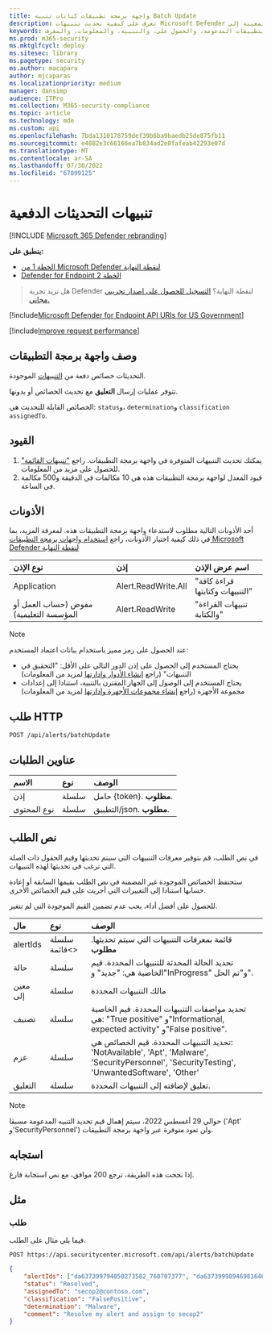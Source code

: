 ```yaml
---
title: واجهة برمجة تطبيقات كيانات تنبيه Batch Update
description: تعرف على كيفية تحديث تنبيهات Microsoft Defender لنقطة النهاية في دفعة واحدة باستخدام واجهة برمجة التطبيقات هذه. يمكنك تحديث الحالة، وتحديد، والتصنيف، والخصائص المعينة إلى.
keywords: واجهة برمجة التطبيقات، وواجهة برمجة تطبيقات الرسم البياني، وواجهة برمجة التطبيقات المدعومة، والحصول على، والتنبيه، والمعلومات، والمعرف
ms.prod: m365-security
ms.mktglfcycl: deploy
ms.sitesec: library
ms.pagetype: security
ms.author: macapara
author: mjcaparas
ms.localizationpriority: medium
manager: dansimp
audience: ITPro
ms.collection: M365-security-compliance
ms.topic: article
ms.technology: mde
ms.custom: api
ms.openlocfilehash: 7bda1310178759def39b6ba9baedb25de875fb11
ms.sourcegitcommit: e4882e3c66166ea7b834ad2e8fafeab42293e07d
ms.translationtype: MT
ms.contentlocale: ar-SA
ms.lasthandoff: 07/30/2022
ms.locfileid: "67099125"
---
```

# <a name="batch-update-alerts"></a>تنبيهات التحديثات الدفعية

[!INCLUDE [Microsoft 365 Defender rebranding](../../includes/microsoft-defender.md)]


**ينطبق على:** 
- [الخطة 1 من Microsoft Defender لنقطة النهاية](https://go.microsoft.com/fwlink/p/?linkid=2154037)
- [Defender for Endpoint الخطة 2](https://go.microsoft.com/fwlink/p/?linkid=2154037)

>هل تريد تجربة Defender لنقطة النهاية؟ [التسجيل للحصول على إصدار تجريبي مجاني.](https://signup.microsoft.com/create-account/signup?products=7f379fee-c4f9-4278-b0a1-e4c8c2fcdf7e&ru=https://aka.ms/MDEp2OpenTrial?ocid=docs-wdatp-exposedapis-abovefoldlink)

[!include[Microsoft Defender for Endpoint API URIs for US Government](../../includes/microsoft-defender-api-usgov.md)]

[!include[Improve request performance](../../includes/improve-request-performance.md)]


## <a name="api-description"></a>وصف واجهة برمجة التطبيقات

التحديثات خصائص دفعة من [التنبيهات](alerts.md) الموجودة.

تتوفر عمليات إرسال **التعليق** مع تحديث الخصائص أو بدونها.

الخصائص القابلة للتحديث هي: `status`و، `determination`و `classification` `assignedTo`.

## <a name="limitations"></a>القيود

1. يمكنك تحديث التنبيهات المتوفرة في واجهة برمجة التطبيقات. راجع ["تنبيهات القائمة"](get-alerts.md) للحصول على مزيد من المعلومات.
2. قيود المعدل لواجهة برمجة التطبيقات هذه هي 10 مكالمات في الدقيقة و500 مكالمة في الساعة.

## <a name="permissions"></a>الأذونات

أحد الأذونات التالية مطلوب لاستدعاء واجهة برمجة التطبيقات هذه. لمعرفة المزيد، بما في ذلك كيفية اختيار الأذونات، راجع [استخدام واجهات برمجة التطبيقات Microsoft Defender لنقطة النهاية](apis-intro.md)

نوع الإذن | إذن | اسم عرض الإذن
:---|:---|:---
Application | Alert.ReadWrite.All | "قراءة كافة التنبيهات وكتابتها"
مفوض (حساب العمل أو المؤسسة التعليمية) | Alert.ReadWrite | "تنبيهات القراءة والكتابة"

> [!NOTE]
> عند الحصول على رمز مميز باستخدام بيانات اعتماد المستخدم:
>
> - يحتاج المستخدم إلى الحصول على إذن الدور التالي على الأقل: "التحقيق في التنبيهات" (راجع [إنشاء الأدوار وإدارتها](user-roles.md) لمزيد من المعلومات)
> - يحتاج المستخدم إلى الوصول إلى الجهاز المقترن بالتنبيه، استنادا إلى إعدادات مجموعة الأجهزة (راجع [إنشاء مجموعات الأجهزة وإدارتها](machine-groups.md) لمزيد من المعلومات)

## <a name="http-request"></a>طلب HTTP

```http
POST /api/alerts/batchUpdate
```

## <a name="request-headers"></a>عناوين الطلبات

الاسم|نوع|الوصف
:---|:---|:---
إذن | سلسلة | حامل {token}. **مطلوب**.
نوع المحتوى | سلسلة | التطبيق/json. **مطلوب**.

## <a name="request-body"></a>نص الطلب

في نص الطلب، قم بتوفير معرفات التنبيهات التي سيتم تحديثها وقيم الحقول ذات الصلة التي ترغب في تحديثها لهذه التنبيهات.

ستحتفظ الخصائص الموجودة غير المضمنة في نص الطلب بقيمها السابقة أو إعادة حسابها استنادا إلى التغييرات التي أجريت على قيم الخصائص الأخرى.

للحصول على أفضل أداء، يجب عدم تضمين القيم الموجودة التي لم تتغير.

مال | نوع | الوصف
:---|:---|:---
alertIds | سلسلة قائمة&lt;&gt;| قائمة بمعرفات التنبيهات التي سيتم تحديثها. **مطلوب**
حالة | سلسلة | تحديد الحالة المحدثة للتنبيهات المحددة. قيم الخاصية هي: "جديد" و"InProgress" و"تم الحل".
معين إلى | سلسلة | مالك التنبيهات المحددة
تصنيف | سلسلة | تحديد مواصفات التنبيهات المحددة. قيم الخاصية هي: "True positive" و"Informational, expected activity" و"False positive".
عزم | سلسلة | تحديد التنبيهات المحددة. قيم الخصائص هي: 'NotAvailable', 'Apt', 'Malware', 'SecurityPersonnel', 'SecurityTesting', 'UnwantedSoftware', 'Other'
التعليق | سلسلة | تعليق لإضافته إلى التنبيهات المحددة.

>[!NOTE]
>حوالي 29 أغسطس 2022، سيتم إهمال قيم تحديد التنبيه المدعومة مسبقا ('Apt' و'SecurityPersonnel') ولن تعود متوفرة عبر واجهة برمجة التطبيقات.

## <a name="response"></a>استجابه

إذا نجحت هذه الطريقة، ترجع 200 موافق، مع نص استجابة فارغ.

## <a name="example"></a>مثل

### <a name="request"></a>طلب

فيما يلي مثال على الطلب.

```http
POST https://api.securitycenter.microsoft.com/api/alerts/batchUpdate
```

```json
{
    "alertIds": ["da637399794050273582_760707377", "da637399989469816469_51697947354"],
    "status": "Resolved",
    "assignedTo": "secop2@contoso.com",
    "classification": "FalsePositive",
    "determination": "Malware",
    "comment": "Resolve my alert and assign to secop2"
}
```
